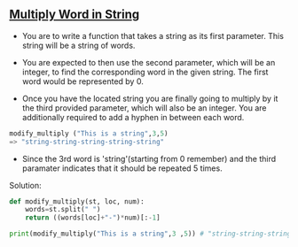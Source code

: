 ## [Multiply Word in String](https://www.codewars.com/kata/5ace2d9f307eb29430000092)

- You are to write a function that takes a string as its first parameter. This string will be a string of words.

- You are expected to then use the second parameter, which will be an integer, to find the corresponding word in the given string. The first word would be represented by 0.

- Once you have the located string you are finally going to multiply by it the third provided parameter, which will also be an integer. You are additionally required to add a hyphen in between each word.

```python
modify_multiply ("This is a string",3,5) 
=> "string-string-string-string-string"
```
- Since the 3rd word is 'string'(starting from 0 remember) and the third paramater indicates that it should be repeated 5 times.

Solution:

```python
def modify_multiply(st, loc, num):
    words=st.split(" ")
    return ((words[loc]+"-")*num)[:-1] 

print(modify_multiply("This is a string",3 ,5)) # "string-string-string-string-string"
 
```